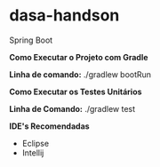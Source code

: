 # dasa-handson
Spring Boot

**Como Executar o Projeto com Gradle**

**Linha de comando:** ./gradlew bootRun

**Como Executar os Testes Unitários**

**Linha de Comando:** ./gradlew test

**IDE's Recomendadas**

- Eclipse
- Intellij

